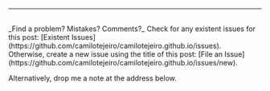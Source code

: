 <br>
<hr>
<br>
_Find a problem? Mistakes? Comments?_     
Check for any existent issues for this post: [Existent Issues](https://github.com/camilotejeiro/camilotejeiro.github.io/issues).<br>  
Otherwise, create a new issue using the title of this post: [File an Issue](https://github.com/camilotejeiro/camilotejeiro.github.io/issues/new).

Alternatively, drop me a note at the address below.
